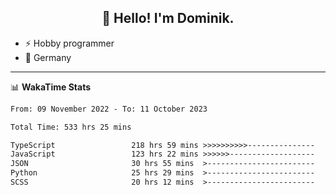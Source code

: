<h2 align="center">👋 Hello! I'm Dominik.</h2>

- ⚡ Hobby programmer
- 📍 Germany

---
📊 **WakaTime Stats**
<!--START_SECTION:waka-->

```txt
From: 09 November 2022 - To: 11 October 2023

Total Time: 533 hrs 25 mins

TypeScript                 218 hrs 59 mins >>>>>>>>>>---------------   41.05 %
JavaScript                 123 hrs 22 mins >>>>>>-------------------   23.13 %
JSON                       30 hrs 55 mins  >------------------------   05.80 %
Python                     25 hrs 29 mins  >------------------------   04.78 %
SCSS                       20 hrs 12 mins  >------------------------   03.79 %
```

<!--END_SECTION:waka-->

